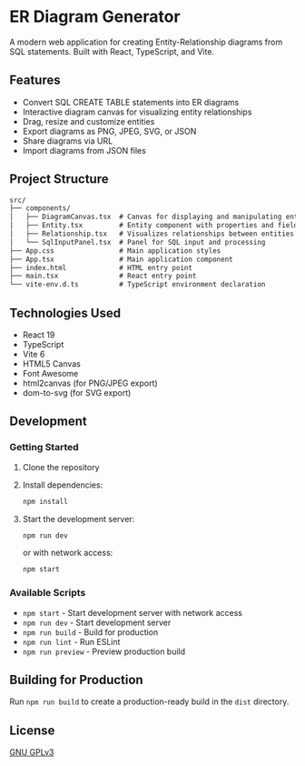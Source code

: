 # ER Diagram Generator

A modern web application for creating Entity-Relationship diagrams from SQL statements. Built with React, TypeScript, and Vite.

## Features

- Convert SQL CREATE TABLE statements into ER diagrams
- Interactive diagram canvas for visualizing entity relationships
- Drag, resize and customize entities
- Export diagrams as PNG, JPEG, SVG, or JSON
- Share diagrams via URL
- Import diagrams from JSON files

## Project Structure

```txt
src/
├── components/
│   ├── DiagramCanvas.tsx  # Canvas for displaying and manipulating entities
│   ├── Entity.tsx         # Entity component with properties and fields
│   ├── Relationship.tsx   # Visualizes relationships between entities
│   └── SqlInputPanel.tsx  # Panel for SQL input and processing
├── App.css                # Main application styles
├── App.tsx                # Main application component
├── index.html             # HTML entry point
├── main.tsx               # React entry point
└── vite-env.d.ts          # TypeScript environment declaration
```

## Technologies Used

- React 19
- TypeScript
- Vite 6
- HTML5 Canvas
- Font Awesome
- html2canvas (for PNG/JPEG export)
- dom-to-svg (for SVG export)

## Development

### Getting Started

1. Clone the repository
2. Install dependencies:

   ```sh
   npm install
   ```

3. Start the development server:

   ```sh
   npm run dev
   ```

   or with network access:

   ```sh
   npm start
   ```

### Available Scripts

- `npm start` - Start development server with network access
- `npm run dev` - Start development server
- `npm run build` - Build for production
- `npm run lint` - Run ESLint
- `npm run preview` - Preview production build

## Building for Production

Run `npm run build` to create a production-ready build in the `dist` directory.

## License

[GNU GPLv3](LICENSE)

